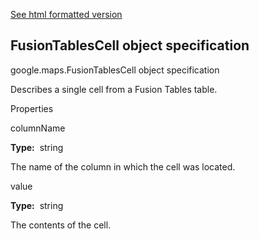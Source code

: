 [See html formatted version](https://huasofoundries.github.io/google-maps-documentation/FusionTablesCell.html)


FusionTablesCell object specification
-------------------------------------

google.maps.FusionTablesCell object specification

Describes a single cell from a Fusion Tables table.

Properties

columnName

**Type:**  string

The name of the column in which the cell was located.

value

**Type:**  string

The contents of the cell.
